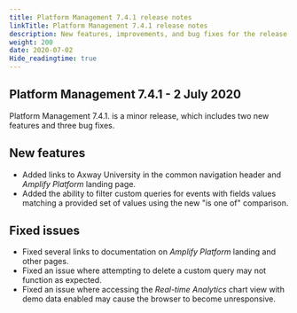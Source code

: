 ```yaml
---
title: Platform Management 7.4.1 release notes
linkTitle: Platform Management 7.4.1 release notes
description: New features, improvements, and bug fixes for the release.
weight: 200
date: 2020-07-02
Hide_readingtime: true
---
```


## Platform Management 7.4.1 - 2 July 2020

Platform Management 7.4.1. is a minor release, which includes two new features and three bug fixes.

## New features

* Added links to Axway University in the common navigation header and _Amplify Platform_ landing page.
* Added the ability to filter custom queries for events with fields values matching a provided set of values using the new "is one of" comparison.

## Fixed issues

* Fixed several links to documentation on _Amplify Platform_ landing and other pages.
* Fixed an issue where attempting to delete a custom query may not function as expected.
* Fixed an issue where accessing the _Real-time Analytics_ chart view with demo data enabled may cause the browser to become unresponsive.
